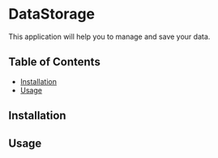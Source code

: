 # DataStorage
This application will help you to manage and save your data.


## Table of Contents

- [Installation](#installation)
- [Usage](#usage)


## Installation

## Usage

